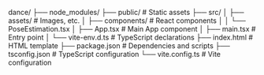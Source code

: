 dance/
├── node_modules/
├── public/            # Static assets
├── src/
│   ├── assets/        # Images, etc.
│   ├── components/    # React components
│   │   └── PoseEstimation.tsx
│   ├── App.tsx        # Main App component
│   ├── main.tsx       # Entry point
│   └── vite-env.d.ts  # TypeScript declarations
├── index.html         # HTML template
├── package.json       # Dependencies and scripts
├── tsconfig.json      # TypeScript configuration
└── vite.config.ts     # Vite configuration